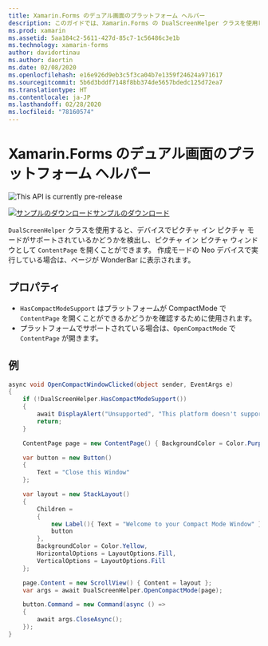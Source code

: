 ```yaml
---
title: Xamarin.Forms のデュアル画面のプラットフォーム ヘルパー
description: このガイドでは、Xamarin.Forms の DualScreenHelper クラスを使用して Surface Duo や Surface Neo などのデュアル画面デバイスのアプリ エクスペリエンスを最適化する方法について説明します。
ms.prod: xamarin
ms.assetid: 5aa184c2-5611-427d-85c7-1c56486c3e1b
ms.technology: xamarin-forms
author: davidortinau
ms.author: daortin
ms.date: 02/08/2020
ms.openlocfilehash: e16e926d9eb3c5f3ca04b7e1359f24624a971617
ms.sourcegitcommit: 5b6d3bddf7148f8bb374de5657bdedc125d72ea7
ms.translationtype: HT
ms.contentlocale: ja-JP
ms.lasthandoff: 02/28/2020
ms.locfileid: "78160574"
---
```

# <a name="xamarinforms-dual-screen-platform-helpers"></a>Xamarin.Forms のデュアル画面のプラットフォーム ヘルパー

![](~/media/shared/preview.png "This API is currently pre-release")

[![サンプルのダウンロード](~/media/shared/download.png)サンプルのダウンロード](https://github.com/xamarin/xamarin-forms-samples/UserInterface/DualScreenDemos)

`DualScreenHelper` クラスを使用すると、デバイスでピクチャ イン ピクチャ モードがサポートされているかどうかを検出し、ピクチャ イン ピクチャ ウィンドウとして `ContentPage` を開くことができます。 作成モードの Neo デバイスで実行している場合は、ページが WonderBar に表示されます。

## <a name="properties"></a>プロパティ

- `HasCompactModeSupport` はプラットフォームが CompactMode で `ContentPage` を開くことができるかどうかを確認するために使用されます。
- プラットフォームでサポートされている場合は、`OpenCompactMode` で `ContentPage` が開きます。

## <a name="example"></a>例

```csharp
async void OpenCompactWindowClicked(object sender, EventArgs e)
{
    if (!DualScreenHelper.HasCompactModeSupport())
    {
        await DisplayAlert("Unsupported", "This platform doesn't support this feature", "Ok");
        return;
    }

    ContentPage page = new ContentPage() { BackgroundColor = Color.Purple };

    var button = new Button()
    {
        Text = "Close this Window"
    };

    var layout = new StackLayout()
    {
        Children =
        {
            new Label(){ Text = "Welcome to your Compact Mode Window" },
            button
        },
        BackgroundColor = Color.Yellow,
        HorizontalOptions = LayoutOptions.Fill,
        VerticalOptions = LayoutOptions.Fill
    };

    page.Content = new ScrollView() { Content = layout };
    var args = await DualScreenHelper.OpenCompactMode(page);

    button.Command = new Command(async () =>
    {
        await args.CloseAsync();
    });
}
```
